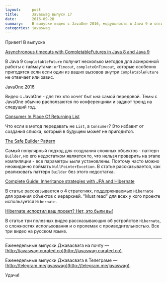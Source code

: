 ```yaml
---
layout:     post
title:      Javaswag выпуск 17
date:       2016-09-28
summary:	В выпуске видео с JavaOne 2016, модульность в Java 9 и оптимизации JVM.
categories: javaswag
---
```


Привет!
В выпуске 

[Asynchronous timeouts with CompletableFutures in Java 8 and Java 9](http://iteratrlearning.com/java9/2016/09/13/java9-timeouts-completablefutures.html)

В Java 9 `CompletableFuture` получит несколько методов для асинронной работы с таймаутами: `orTimeout`, `completeOnTimeout`, которые особенно пригодятся если если один из ваших вызовов внутри `CompletableFuture` не отвечает или завис.

[JavaOne 2016](https://www.youtube.com/playlist?list=PLPIzp-E1msrYicmovyeuOABO4HxVPlhEA)

Видео с JavaOne - для тех кто хочет быт ьна самой передовой. Темы с JavaOne обычно расползаются по конференциям и задают тренд на следущий год.


[Consumer In Place Of Returning List](https://arnaudroger.github.io/blog/2016/09/19/consumer-in-place-of-returning-list.html)

Что если в метод передавать не `List`, а `Consumer`? Это избавит от создания списка, который в будущем может не пригодится. 

[The Safe Builder Pattern](http://www.radicaljava.com/2016/09/19/safe-builder.html)

Самый популярный подход для созднания сложных объектов - паттерн `Builder`, но его недостатком является то, что нельзя проверить на этапе компиляции - все параметры ьыли установлены. Поэтому часто можно неожиданно поймать `NullPointerExcetion`. В статье рассказывается, как реализовать паттерн `Builder` без этого недостатка. 


[Complete Guide: Inheritance strategies with JPA and Hibernate](http://www.thoughts-on-java.org/complete-guide-inheritance-strategies-jpa-hibernate/)

В статье рассказывается о 4 стратегиях, поддерживаемых `Hibernate` для храниия объектов с иерархией. "Must read" для всех у кого проекте используется `Hibernate`.


[Hibernate испортил ваш проект? Нет, это были вы!](http://xpinjection.com/articles/hibernate-ruined-your-project-no-it-was-you/)

В статье три полезных видео рассказывающих об устройстве `Hibernate`, о сложностях испольхования и о пролемах с проиводительностью. Все три видео на русском языке.



----
Еженедельные выпуски Джавасвэга на почту — [http://javaswag.curated.co](http://javaswag.curated.co).

Еженедельные выпуски Джавасвэга в Телеграме — [http://telegram.me/javaswag](http://telegram.me/javaswag).

Удачи!

